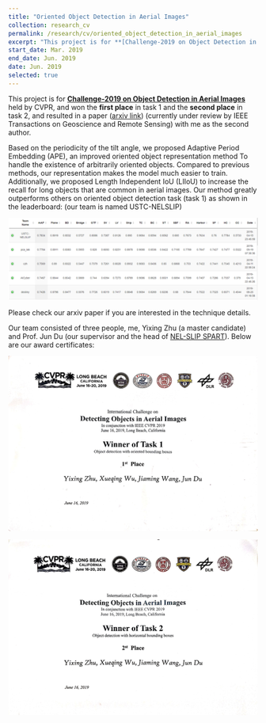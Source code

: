 ```yaml
---
title: "Oriented Object Detection in Aerial Images"
collection: research_cv
permalink: /research/cv/oriented_object_detection_in_aerial_images
excerpt: "This project is for **[Challenge-2019 on Object Detection in Aerial Images](https://captain-whu.github.io/DOAI2019/challenge.html)** held by CVPR, and won the **first place** in task 1 and the **second place** in task 2, and resulted in a paper ([arxiv link](https://arxiv.org/abs/1906.09447)) (currently under review by IEEE Transactions on Geoscience and Remote Sensing) with me as the second author. This project is for Challenge-2019 on Object Detection in Aerial Images held by CVPR, and won the first place in task 1 and the second place in task 2, and resulted in a paper ([arxiv link](https://arxiv.org/abs/1906.09447)) (currently under review by IEEE Transactions on Geoscience and Remote Sensing) with me as the second author. Based on the periodicity of the tilt angle, we proposed Adaptive Period Embedding (APE), an improved oriented object representation method To handle the existence of arbitrarily oriented objects. Compared to previous methods, our representation makes the model much easier to train. Additionally, we proposed Length Independent IoU (LIIoU) to increase the recall for long objects that are common in aerial images. Our method greatly outperforms others on oriented object detection task (task 1)."
start_date: Mar. 2019
end_date: Jun. 2019
date: Jun. 2019
selected: true
---
```


This project is for **[Challenge-2019 on Object Detection in Aerial Images](https://captain-whu.github.io/DOAI2019/challenge.html)** held by CVPR, and won the **first place** in task 1 and the **second place** in task 2, and resulted in a paper ([arxiv link](https://arxiv.org/abs/1906.09447)) (currently under review by IEEE Transactions on Geoscience and Remote Sensing) with me as the second author.

Based on the periodicity of the tilt angle, we proposed Adaptive Period Embedding (APE), an improved oriented object representation method To handle the existence of arbitrarily oriented objects. Compared to previous methods, our representation makes the model much easier to train. Additionally, we proposed Length Independent IoU (LIIoU) to increase the recall for long objects that are common in aerial images. Our method greatly outperforms others on oriented object detection task (task 1) as shown in the leaderboard: (our team is named USTC-NELSLIP)

![](/images/odai_leaderboard.png)

Please check our arxiv paper if you are interested in the technique details.

Our team consisted of three people, me, Yixing Zhu (a master candidate) and Prof. Jun Du (our supervisor and the head of [NEL-SLIP SPART](<http://staff.ustc.edu.cn/~jundu/The%20team.html>)). Below are our award certificates:

![](/images/doai1.jpg)

![](/images/doai2.jpg)

